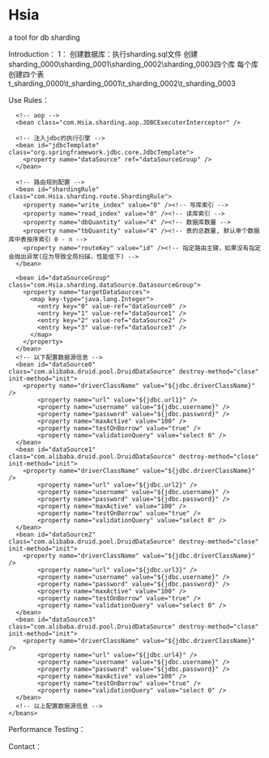 # Hsia
a tool for db sharding

Introduction：
    1： 创建数据库：执行sharding.sql文件
        创建 sharding_0000\sharding_0001\sharding_0002\sharding_0003四个库
        每个库创建四个表 t_sharding_0000\t_sharding_0001\t_sharding_0002\t_sharding_0003
    



Use Rules：
    <?xml version="1.0" encoding="UTF-8"?>
    <beans xmlns="http://www.springframework.org/schema/beans" xmlns:xsi="http://www.w3.org/2001/XMLSchema-instance" xsi:schemaLocation="http://www.springframework.org/schema/beans http://www.springframework.org/schema/beans/spring-beans-3.2.xsd">
      
      <!-- aop -->
      <bean class="com.Hsia.sharding.aop.JDBCExecuterInterceptor" />
      
      <!-- 注入jdbc的执行引擎 -->
      <bean id="jdbcTemplate" class="org.springframework.jdbc.core.JdbcTemplate">
        <property name="dataSource" ref="dataSourceGroup" />
      </bean>
    
      <!-- 路由规则配置 -->
      <bean id="shardingRule" class="com.Hsia.sharding.route.ShardingRule">
        <property name="write_index" value="0" /><!-- 写库索引 -->
        <property name="read_index" value="0" /><!-- 读库索引 -->
        <property name="dbQuantity" value="4" /><!-- 数据库数量 -->
        <property name="tbQuantity" value="4" /><!-- 表的总数量, 默认单个数据库中表按序索引 0 - n -->
        <property name="routeKey" value="id" /><!-- 指定路由主键，如果没有指定会抛出异常(应为导致全局扫描，性能低下) -->
      </bean>
      
      <bean id="dataSourceGroup" class="com.Hsia.sharding.dataSource.DatasourceGroup">
        <property name="targetDataSources">
          <map key-type="java.lang.Integer">
            <entry key="0" value-ref="dataSource0" />
            <entry key="1" value-ref="dataSource1" />
            <entry key="2" value-ref="dataSource2" />
            <entry key="3" value-ref="dataSource3" />
          </map>
        </property>
      </bean>
      <!-- 以下配置数据源信息 -->
      <bean id="dataSource0" class="com.alibaba.druid.pool.DruidDataSource" destroy-method="close" init-method="init">
        <property name="driverClassName" value="${jdbc.driverClassName}" />
            <property name="url" value="${jdbc.url1}" />
            <property name="username" value="${jdbc.username}" />
            <property name="password" value="${jdbc.password}" />
            <property name="maxActive" value="100" />
            <property name="testOnBorrow" value="true" />
            <property name="validationQuery" value="select 0" />
      </bean>
      <bean id="dataSource1" class="com.alibaba.druid.pool.DruidDataSource" destroy-method="close" init-method="init">
        <property name="driverClassName" value="${jdbc.driverClassName}" />
            <property name="url" value="${jdbc.url2}" />
            <property name="username" value="${jdbc.username}" />
            <property name="password" value="${jdbc.password}" />
            <property name="maxActive" value="100" />
            <property name="testOnBorrow" value="true" />
            <property name="validationQuery" value="select 0" />
      </bean>
      <bean id="dataSource2" class="com.alibaba.druid.pool.DruidDataSource" destroy-method="close" init-method="init">
        <property name="driverClassName" value="${jdbc.driverClassName}" />
            <property name="url" value="${jdbc.url3}" />
            <property name="username" value="${jdbc.username}" />
            <property name="password" value="${jdbc.password}" />
            <property name="maxActive" value="100" />
            <property name="testOnBorrow" value="true" />
            <property name="validationQuery" value="select 0" />
      </bean>
      <bean id="dataSource3" class="com.alibaba.druid.pool.DruidDataSource" destroy-method="close" init-method="init">
        <property name="driverClassName" value="${jdbc.driverClassName}" />
            <property name="url" value="${jdbc.url4}" />
            <property name="username" value="${jdbc.username}" />
            <property name="password" value="${jdbc.password}" />
            <property name="maxActive" value="100" />
            <property name="testOnBorrow" value="true" />
            <property name="validationQuery" value="select 0" />
      </bean>
      <!-- 以上配置数据源信息 -->
    </beans>


Performance Testing：



Contact：